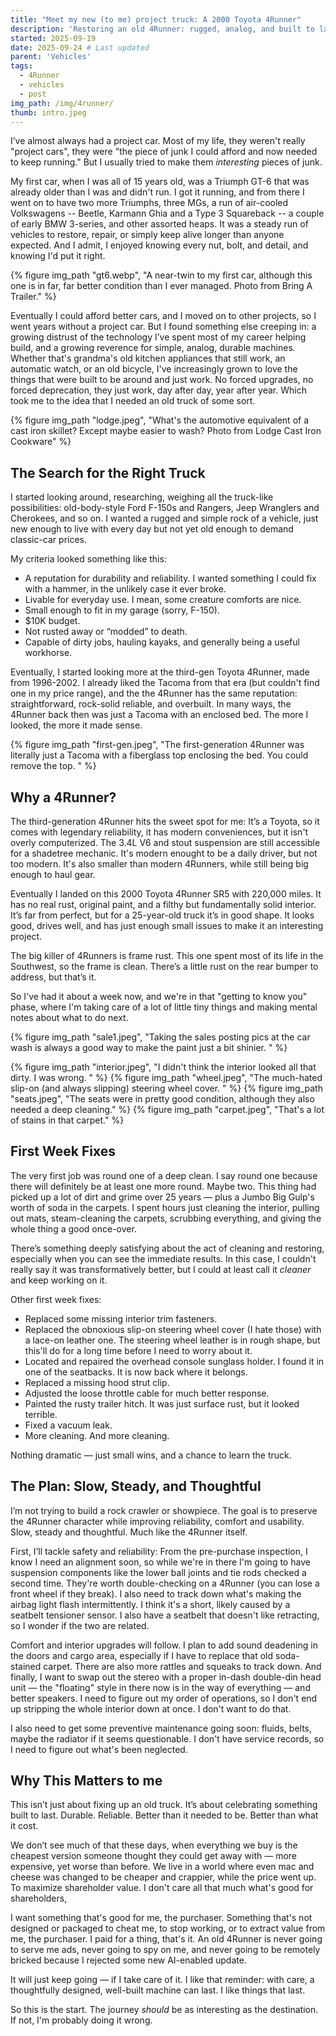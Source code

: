 ```yaml
---
title: "Meet my new (to me) project truck: A 2000 Toyota 4Runner"
description: 'Restoring an old 4Runner: rugged, analog, and built to last.'
started: 2025-09-19
date: 2025-09-24 # Last updated
parent: 'Vehicles'
tags:
  - 4Runner
  - vehicles
  - post
img_path: /img/4runner/
thumb: intro.jpeg
---
```


I’ve almost always had a project car. Most of my life, they weren't really "project cars", they were "the piece of junk I could afford and now needed to keep running." But I usually tried to make them *interesting* pieces of junk.

My first car, when I was all of 15 years old, 
was a Triumph GT-6 that was already older than I was and didn't run. I got it running, and from there I went on to have two more Triumphs, three MGs, a run of air-cooled Volkswagens --  Beetle, Karmann Ghia and a Type 3 Squareback -- a couple of early BMW 3-series, and other assorted heaps. It was a steady run of vehicles to restore, repair, or simply keep alive longer than anyone expected. And I admit, I enjoyed knowing every nut, bolt, and detail, and knowing I'd put it right.

  {% figure img_path "gt6.webp", "A near-twin to my first car, although this one is in far, far better condition than I ever managed. Photo from Bring A Trailer." %}

Eventually I could afford better cars, and I moved on to other projects, so I went years without a project car. But I found something else creeping in: a growing distrust of the technology I’ve spent most of my career helping build, and a growing reverence for simple, analog, durable machines. Whether that's grandma's old kitchen appliances that still work, an automatic watch, or an old bicycle, I've increasingly grown to love the things that were built to be around and just work. No forced upgrades, no forced deprecation, they just work, day after day, year after year. Which took me to the idea that I needed an old truck of some sort. 

  {% figure img_path "lodge.jpeg", "What's the automotive equivalent of a cast iron skillet? Except maybe easier to wash? Photo from Lodge Cast Iron Cookware" %}


## The Search for the Right Truck
I started looking around, researching, weighing all the truck-like possibilities: old-body-style Ford F-150s and Rangers, Jeep Wranglers and Cherokees, and so on. I wanted a rugged and simple rock of a vehicle, just new enough to live with every day but not yet old enough to demand classic-car prices.

My criteria looked something like this:
- A reputation for durability and reliability. I wanted something I could fix with a hammer, in the unlikely case it ever broke.
- Livable for everyday use. I mean, some creature comforts are nice. 
- Small enough to fit in my garage (sorry, F-150).
- $10K budget.
- Not rusted away or “modded” to death.
- Capable of dirty jobs, hauling kayaks, and generally being a useful workhorse.

Eventually, I started looking more at the third-gen Toyota 4Runner, made from 1996-2002. I already liked the Tacoma from that era (but couldn't find one in my price range), and the the 4Runner has the same reputation: straightforward, rock-solid reliable, and overbuilt. In many ways, the 4Runner back then was just a Tacoma with an enclosed bed. The more I looked, the more it made sense.

  {% figure img_path "first-gen.jpeg", "The first-generation 4Runner was literally just a Tacoma with a fiberglass top enclosing the bed. You could remove the top. " %}


## Why a 4Runner?
The third-generation 4Runner hits the sweet spot for me: It’s a Toyota, so it comes with legendary reliability, it has modern conveniences, but it isn't overly computerized. The 3.4L V6 and stout suspension are still accessible for a shadetree mechanic. It's modern enought to be a daily driver, but not too modern. It's also smaller than modern 4Runners, while still being big enough to haul gear.

Eventually I landed on this 2000 Toyota 4Runner SR5 with 220,000 miles. It has no real rust, original paint, and a filthy but fundamentally solid interior. It’s far from perfect, but for a 25-year-old truck it’s in good shape. It looks good, drives well, and has just enough small issues to make it an interesting project.

The big killer of 4Runners is frame rust. This one spent most of its life in the Southwest, so the frame is clean. There’s a little rust on the rear bumper to address, but that’s it.

So I've had it about a week now, and we're in that "getting to know you" phase, where I'm taking care of a lot of little tiny things and making mental notes about what to do next. 

  {% figure img_path "sale1.jpeg", "Taking the sales posting pics at the car wash is always a good way to make the paint just a bit shinier. " %}

  {% figure img_path "interior.jpeg", "I didn't think the interior looked all that dirty. I was wrong. " %}
  {% figure img_path "wheel.jpeg", "The much-hated slip-on (and always slipping) steering wheel cover. " %}
  {% figure img_path "seats.jpeg", "The seats were in pretty good condition, although they also needed a deep cleaning." %}
  {% figure img_path "carpet.jpeg", "That's a lot of stains in that carpet." %}

## First Week Fixes
The very first job was round one of a deep clean. I say round one because there will definitely be at least one more round. Maybe two. This thing had picked up a lot of dirt and grime over 25 years — plus a Jumbo Big Gulp's worth of soda in the carpets. I spent hours just cleaning the interior, pulling out mats, steam-cleaning the carpets, scrubbing everything, and giving the whole thing a good once-over. 

There’s something deeply satisfying about the act of cleaning and restoring, especially when you can see the immediate results. In this case, I couldn't really say it was transformatively better, but I could at least call it _cleaner_ and keep working on it. 

Other first week fixes:
- Replaced some missing interior trim fasteners.
- Replaced the obnoxious slip-on steering wheel cover (I hate those) with a lace-on leather one. The steering wheel leather is in rough shape, but this'll do for a long time before I need to worry about it.
- Located and repaired the overhead console sunglass holder. I found it in one of the seatbacks. It is now back where it belongs.
- Replaced a missing hood strut clip.
- Adjusted the loose throttle cable for much better response.
- Painted the rusty trailer hitch. It was just surface rust, but it looked terrible.
- Fixed a vacuum leak.
- More cleaning. And more cleaning.

Nothing dramatic — just small wins, and a chance to learn the truck.

## The Plan: Slow, Steady, and Thoughtful
I’m not trying to build a rock crawler or showpiece. The goal is to preserve the 4Runner character while improving reliability, comfort and usability. Slow, steady and thoughtful. Much like the 4Runner itself.

First, I’ll tackle safety and reliability: From the pre-purchase inspection, I know I need an alignment soon, so while we're in there I'm going to have suspension components like the lower ball joints and tie rods checked a second time. They're worth double-checking on a 4Runner (you can lose a front wheel if they break). I also need to track down what's making the airbag light flash intermittently. I think it's a short, likely caused by a seatbelt tensioner sensor. I also have a seatbelt that doesn't like retracting, so I wonder if the two are related.

Comfort and interior upgrades will follow. I plan to add sound deadening in the doors and cargo area, especially if I have to replace that old soda-stained carpet. There are also more rattles and squeaks to track down. And finally, I want to swap out the stereo with a proper in-dash double-din head unit — the "floating" style in there now is in the way of everything — and better speakers. I need to figure out my order of operations, so I don't end up stripping the whole interior down at once. I don't want to do that.

 I also need to get some preventive maintenance going soon: fluids, belts, maybe the radiator if it seems questionable. I don't have service records, so I need to figure out what's been neglected. 

## Why This Matters to me
This isn’t just about fixing up an old truck. It’s about celebrating something built to last. Durable. Reliable. Better than it needed to be. Better than what it cost.

We don’t see much of that these days, when everything we buy is the cheapest version someone thought they could get away with — more expensive, yet worse than before. We live in a world where even mac and cheese was changed to be cheaper and crappier, while the price went up. To maximize shareholder value. I don't care all that much what's good for shareholders, 

I want something that's good for me, the purchaser. Something that's not designed or packaged to cheat me, to stop working, or to extract value from me, the purchaser. I paid for a thing, that's it. 
An old 4Runner is never going to serve me ads, never going to spy on me, 
and never going to be remotely bricked because I rejected some new AI-enabled update. 

It will just keep going — if I take care of it. I like that reminder: with care, a thoughtfully designed, well-built machine can last. I like things that last.

So this is the start. The journey *should* be as interesting as the destination. If not, I'm probably doing it wrong.